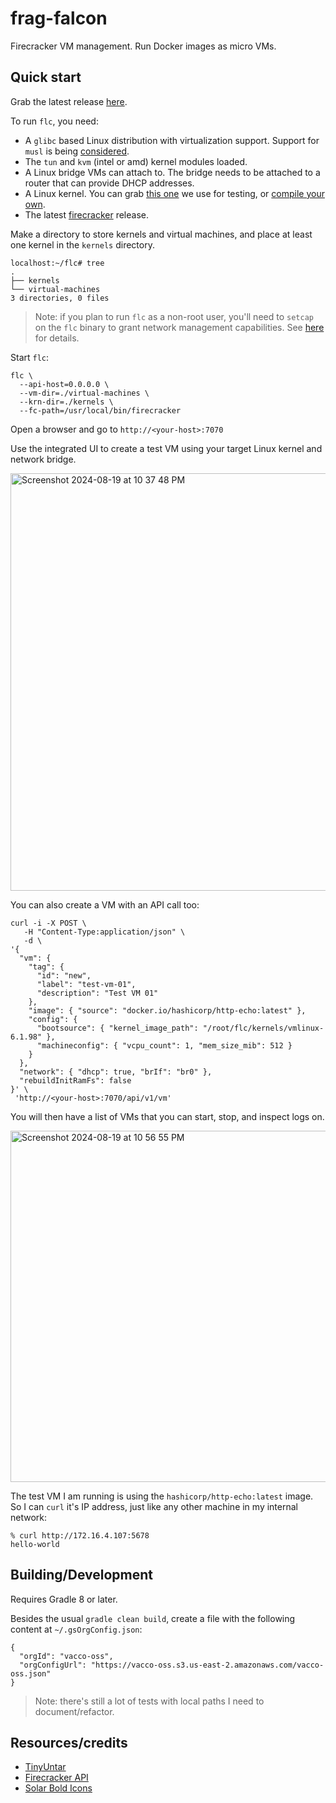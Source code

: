 # frag-falcon

Firecracker VM management. Run Docker images as micro VMs.

## Quick start

Grab the latest release [here](https://github.com/vaccovecrana/frag-falcon/releases).

To run `flc`, you need:

- A `glibc` based Linux distribution with virtualization support. Support for `musl` is being [considered](https://github.com/vaccovecrana/frag-falcon/issues/9).
- The `tun` and `kvm` (intel or amd) kernel modules loaded.
- A Linux bridge VMs can attach to. The bridge needs to be attached to a router that can provide DHCP addresses.
- A Linux kernel. You can grab [this one](https://github.com/vaccovecrana/frag-falcon/raw/main/ff-test/src/test/resources/kernel/vmlinux-6.1.98) we use for testing, or [compile your own](https://github.com/firecracker-microvm/firecracker/tree/main/resources/guest_configs).
- The latest [firecracker](https://github.com/firecracker-microvm/firecracker/releases) release.

Make a directory to store kernels and virtual machines, and place at least one kernel in the `kernels` directory.

```
localhost:~/flc# tree
.
├── kernels
└── virtual-machines
3 directories, 0 files 
```

> Note: if you plan to run `flc` as a non-root user, you'll need to `setcap` on the `flc` binary to grant network management capabilities. See [here](https://github.com/vaccovecrana/frag-falcon/blob/main/ff-test/README.md) for details.

Start `flc`:

```
flc \
  --api-host=0.0.0.0 \
  --vm-dir=./virtual-machines \
  --krn-dir=./kernels \
  --fc-path=/usr/local/bin/firecracker
```

Open a browser and go to `http://<your-host>:7070`

Use the integrated UI to create a test VM using your target Linux kernel and network bridge.

<img width="668" alt="Screenshot 2024-08-19 at 10 37 48 PM" src="https://github.com/user-attachments/assets/e0abe564-6605-4902-bf62-84f4e79e43c9">

You can also create a VM with an API call too:

```
curl -i -X POST \
   -H "Content-Type:application/json" \
   -d \
'{
  "vm": {
    "tag": {
      "id": "new",
      "label": "test-vm-01",
      "description": "Test VM 01"
    },
    "image": { "source": "docker.io/hashicorp/http-echo:latest" },
    "config": {
      "bootsource": { "kernel_image_path": "/root/flc/kernels/vmlinux-6.1.98" },
      "machineconfig": { "vcpu_count": 1, "mem_size_mib": 512 }
    }
  },
  "network": { "dhcp": true, "brIf": "br0" },
  "rebuildInitRamFs": false
}' \
 'http://<your-host>:7070/api/v1/vm'
```

You will then have a list of VMs that you can start, stop, and inspect logs on.

<img width="562" alt="Screenshot 2024-08-19 at 10 56 55 PM" src="https://github.com/user-attachments/assets/7bdd401e-2f07-49da-8bb0-1afe4116e716">

The test VM I am running is using the `hashicorp/http-echo:latest` image. So I can `curl` it's IP address, just like any other machine in my internal network:

```
% curl http://172.16.4.107:5678
hello-world
```

## Building/Development

Requires Gradle 8 or later.

Besides the usual `gradle clean build`, create a file with the following content at `~/.gsOrgConfig.json`:

```
{
  "orgId": "vacco-oss",
  "orgConfigUrl": "https://vacco-oss.s3.us-east-2.amazonaws.com/vacco-oss.json"
}
```

> Note: there's still a lot of tests with local paths I need to document/refactor.

## Resources/credits

- [TinyUntar](https://github.com/dsoprea/TinyUntar)
- [Firecracker API](https://github.com/firecracker-microvm/firecracker/blob/main/src/firecracker/swagger/firecracker.yaml)
- [Solar Bold Icons](https://www.svgrepo.com/collection/solar-bold-icons/1)
